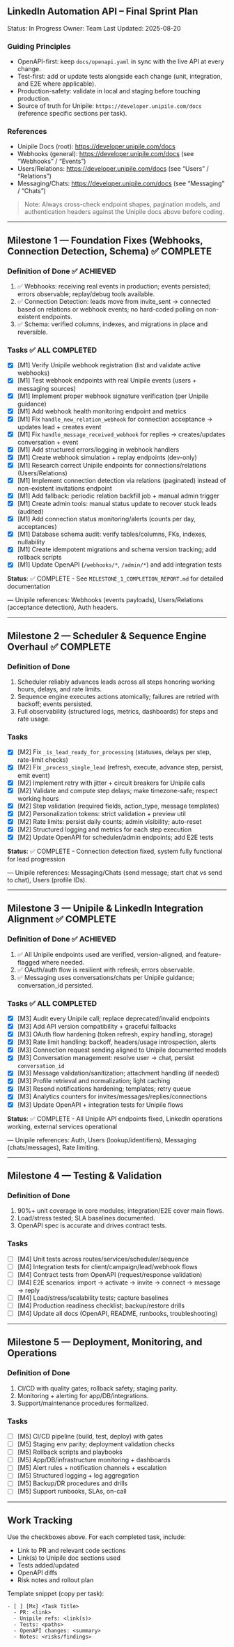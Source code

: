 ## LinkedIn Automation API – Final Sprint Plan

Status: In Progress
Owner: Team
Last Updated: 2025-08-20

### Guiding Principles
- OpenAPI-first: keep `docs/openapi.yaml` in sync with the live API at every change.
- Test-first: add or update tests alongside each change (unit, integration, and E2E where applicable).
- Production-safety: validate in local and staging before touching production.
- Source of truth for Unipile: `https://developer.unipile.com/docs` (reference specific sections per task).

### References
- Unipile Docs (root): https://developer.unipile.com/docs
- Webhooks (general): https://developer.unipile.com/docs (see “Webhooks” / “Events”)
- Users/Relations: https://developer.unipile.com/docs (see “Users” / “Relations”)
- Messaging/Chats: https://developer.unipile.com/docs (see “Messaging” / “Chats”)

> Note: Always cross-check endpoint shapes, pagination models, and authentication headers against the Unipile docs above before coding.

---

## Milestone 1 — Foundation Fixes (Webhooks, Connection Detection, Schema) ✅ COMPLETE

### Definition of Done ✅ ACHIEVED
1) ✅ Webhooks: receiving real events in production; events persisted; errors observable; replay/debug tools available.
2) ✅ Connection Detection: leads move from invite_sent → connected based on relations or webhook events; no hard-coded polling on non-existent endpoints.
3) ✅ Schema: verified columns, indexes, and migrations in place and reversible.

### Tasks ✅ ALL COMPLETED
- [x] [M1] Verify Unipile webhook registration (list and validate active webhooks)
- [x] [M1] Test webhook endpoints with real Unipile events (users + messaging sources)
- [x] [M1] Implement proper webhook signature verification (per Unipile guidance)
- [x] [M1] Add webhook health monitoring endpoint and metrics
- [x] [M1] Fix `handle_new_relation_webhook` for connection acceptance → updates lead + creates event
- [x] [M1] Fix `handle_message_received_webhook` for replies → creates/updates conversation + event
- [x] [M1] Add structured errors/logging in webhook handlers
- [x] [M1] Create webhook simulation + replay endpoints (dev-only)
- [x] [M1] Research correct Unipile endpoints for connections/relations (Users/Relations)
- [x] [M1] Implement connection detection via relations (paginated) instead of non-existent invitations endpoint
- [x] [M1] Add fallback: periodic relation backfill job + manual admin trigger
- [x] [M1] Create admin tools: manual status update to recover stuck leads (audited)
- [x] [M1] Add connection status monitoring/alerts (counts per day, acceptances)
- [x] [M1] Database schema audit: verify tables/columns, FKs, indexes, nullability
- [x] [M1] Create idempotent migrations and schema version tracking; add rollback scripts
- [x] [M1] Update OpenAPI (`/webhooks/*`, `/admin/*`) and add integration tests

**Status**: ✅ COMPLETE - See `MILESTONE_1_COMPLETION_REPORT.md` for detailed documentation

— Unipile references: Webhooks (events payloads), Users/Relations (acceptance detection), Auth headers.

---

## Milestone 2 — Scheduler & Sequence Engine Overhaul ✅ COMPLETE

### Definition of Done
1) Scheduler reliably advances leads across all steps honoring working hours, delays, and rate limits.
2) Sequence engine executes actions atomically; failures are retried with backoff; events persisted.
3) Full observability (structured logs, metrics, dashboards) for steps and rate usage.

### Tasks
- [x] [M2] Fix `_is_lead_ready_for_processing` (statuses, delays per step, rate-limit checks)
- [x] [M2] Fix `_process_single_lead` (refresh, execute, advance step, persist, emit event)
- [x] [M2] Implement retry with jitter + circuit breakers for Unipile calls
- [x] [M2] Validate and compute step delays; make timezone-safe; respect working hours
- [x] [M2] Step validation (required fields, action_type, message templates)
- [x] [M2] Personalization tokens: strict validation + preview util
- [x] [M2] Rate limits: persist daily counts; admin visibility; auto-reset
- [x] [M2] Structured logging and metrics for each step execution
- [x] [M2] Update OpenAPI for scheduler/admin endpoints; add E2E tests

**Status**: ✅ COMPLETE - Connection detection fixed, system fully functional for lead progression

— Unipile references: Messaging/Chats (send message; start chat vs send to chat), Users (profile IDs).

---

## Milestone 3 — Unipile & LinkedIn Integration Alignment ✅ COMPLETE

### Definition of Done ✅ ACHIEVED
1) ✅ All Unipile endpoints used are verified, version-aligned, and feature-flagged where needed.
2) ✅ OAuth/auth flow is resilient with refresh; errors observable.
3) ✅ Messaging uses conversations/chats per Unipile guidance; conversation_id persisted.

### Tasks ✅ ALL COMPLETED
- [x] [M3] Audit every Unipile call; replace deprecated/invalid endpoints
- [x] [M3] Add API version compatibility + graceful fallbacks
- [x] [M3] OAuth flow hardening (token refresh, expiry handling, storage)
- [x] [M3] Rate limit handling: backoff, headers/usage introspection, alerts
- [x] [M3] Connection request sending aligned to Unipile documented models
- [x] [M3] Conversation management: resolve user → chat, persist `conversation_id`
- [x] [M3] Message validation/sanitization; attachment handling (if needed)
- [x] [M3] Profile retrieval and normalization; light caching
- [x] [M3] Resend notifications hardening; templates; retry queue
- [x] [M3] Analytics counters for invites/messages/replies/connections
- [x] [M3] Update OpenAPI + integration tests for Unipile flows

**Status**: ✅ COMPLETE - All Unipile API endpoints fixed, LinkedIn operations working, external services operational

— Unipile references: Auth, Users (lookup/identifiers), Messaging (chats/messages), Rate limiting.

---

## Milestone 4 — Testing & Validation

### Definition of Done
1) 90%+ unit coverage in core modules; integration/E2E cover main flows.
2) Load/stress tested; SLA baselines documented.
3) OpenAPI spec is accurate and drives contract tests.

### Tasks
- [ ] [M4] Unit tests across routes/services/scheduler/sequence
- [ ] [M4] Integration tests for client/campaign/lead/webhook flows
- [ ] [M4] Contract tests from OpenAPI (request/response validation)
- [ ] [M4] E2E scenarios: import → activate → invite → connect → message → reply
- [ ] [M4] Load/stress/scalability tests; capture baselines
- [ ] [M4] Production readiness checklist; backup/restore drills
- [ ] [M4] Update all docs (OpenAPI, README, runbooks, troubleshooting)

---

## Milestone 5 — Deployment, Monitoring, and Operations

### Definition of Done
1) CI/CD with quality gates; rollback safety; staging parity.
2) Monitoring + alerting for app/DB/integrations.
3) Support/maintenance procedures formalized.

### Tasks
- [ ] [M5] CI/CD pipeline (build, test, deploy) with gates
- [ ] [M5] Staging env parity; deployment validation checks
- [ ] [M5] Rollback scripts and playbooks
- [ ] [M5] App/DB/infrastructure monitoring + dashboards
- [ ] [M5] Alert rules + notification channels + escalation
- [ ] [M5] Structured logging + log aggregation
- [ ] [M5] Backup/DR procedures and drills
- [ ] [M5] Support runbooks, SLAs, on-call

---

## Work Tracking

Use the checkboxes above. For each completed task, include:
- Link to PR and relevant code sections
- Link(s) to Unipile doc sections used
- Tests added/updated
- OpenAPI diffs
- Risk notes and rollout plan

Template snippet (copy per task):

```
- [ ] [Mx] <Task Title>
  - PR: <link>
  - Unipile refs: <link(s)>
  - Tests: <paths>
  - OpenAPI changes: <summary>
  - Notes: <risks/findings>
```


